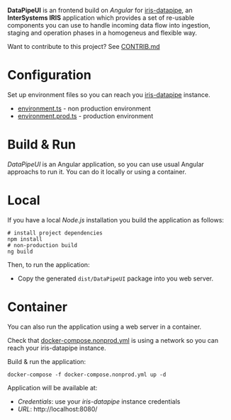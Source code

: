 **DataPipeUI** is an frontend build on *Angular* for [iris-datapipe](https://github.com/intersystems-ib/iris-datapipe), an **InterSystems IRIS** application which provides a set of re-usable components you can use to handle incoming data flow into ingestion, staging and operation phases in a homogeneus and flexible way.

Want to contribute to this project? See [CONTRIB.md](./CONTRIB.md)

# Configuration
Set up environment files so you can reach you [iris-datapipe](https://github.com/intersystems-ib/iris-datapipe) instance.
* [environment.ts](./src/environments/environment.ts) - non production environment
* [environment.prod.ts](./src/environments/environment.ts) - production environment

# Build & Run 
*DataPipeUI* is an Angular application, so you can use usual Angular approachs to run it. You can do it locally or using a container.

# Local
If you have a local *Node.js* installation you build the application as follows:

```console
# install project dependencies
npm install
# non-production build
ng build
```

Then, to run the application:
* Copy the generated `dist/DataPipeUI` package into you web server.

# Container
You can also run the application using a web server in a container.

Check that [docker-compose.nonprod.yml](./src/environments/environment.ts) is using a network so you can reach your iris-datapipe instance.

Build & run the application:
```console
docker-compose -f docker-compose.nonprod.yml up -d
```

Application will be available at:
* *Credentials*: use your *iris-datapipe* instance credentials
* *URL*: http://localhost:8080/
